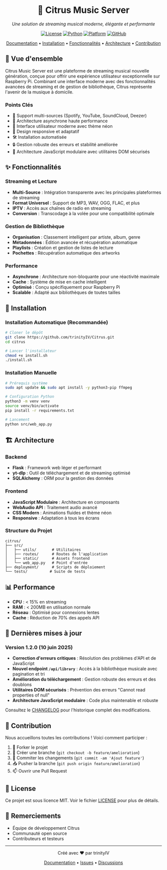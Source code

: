 <div align="center">

# 🍊 Citrus Music Server

*Une solution de streaming musical moderne, élégante et performante*

[![License](https://img.shields.io/badge/license-MIT-blue.svg)](https://github.com/trinityIV/Citrus/blob/main/LICENSE)
[![Python](https://img.shields.io/badge/python-3.9%2B-blue)](https://www.python.org/)
[![Platform](https://img.shields.io/badge/platform-Raspberry%20Pi%2FLinux-green)](https://www.raspberrypi.org/)
[![GitHub](https://img.shields.io/badge/GitHub-trinityIV%2FCitrus-black)](https://github.com/trinityIV/Citrus)

[Documentation](#documentation) • 
[Installation](#installation) • 
[Fonctionnalités](#fonctionnalités) • 
[Architecture](#architecture) • 
[Contribution](#contribution)

</div>

## 🌟 Vue d'ensemble

Citrus Music Server est une plateforme de streaming musical nouvelle génération, conçue pour offrir une expérience utilisateur exceptionnelle sur Raspberry Pi. Combinant une interface moderne avec des fonctionnalités avancées de streaming et de gestion de bibliothèque, Citrus représente l'avenir de la musique à domicile.

### Points Clés
- 🎵 Support multi-sources (Spotify, YouTube, SoundCloud, Deezer)
- 🚀 Architecture asynchrone haute performance
- 🎨 Interface utilisateur moderne avec thème néon
- 📱 Design responsive et adaptatif
- 🛠️ Installation automatisée
- 🔒 Gestion robuste des erreurs et stabilité améliorée
- 🧩 Architecture JavaScript modulaire avec utilitaires DOM sécurisés

## ✨ Fonctionnalités

### Streaming et Lecture
- **Multi-Source** : Intégration transparente avec les principales plateformes de streaming
- **Format Universel** : Support de MP3, WAV, OGG, FLAC, et plus
- **IPTV** : Accès aux chaînes de radio en streaming
- **Conversion** : Transcodage à la volée pour une compatibilité optimale

### Gestion de Bibliothèque
- **Organisation** : Classement intelligent par artiste, album, genre
- **Métadonnées** : Édition avancée et récupération automatique
- **Playlists** : Création et gestion de listes de lecture
- **Pochettes** : Récupération automatique des artworks

### Performance
- **Asynchrone** : Architecture non-bloquante pour une réactivité maximale
- **Cache** : Système de mise en cache intelligent
- **Optimisé** : Conçu spécifiquement pour Raspberry Pi
- **Scalable** : Adapté aux bibliothèques de toutes tailles

## 🚀 Installation

### Installation Automatique (Recommandée)
```bash
# Cloner le dépôt
git clone https://github.com/trinityIV/Citrus.git
cd citrus

# Lancer l'installateur
chmod +x install.sh
./install.sh
```

### Installation Manuelle
```bash
# Prérequis système
sudo apt update && sudo apt install -y python3-pip ffmpeg

# Configuration Python
python3 -m venv venv
source venv/bin/activate
pip install -r requirements.txt

# Lancement
python src/web_app.py
```

## 🏗️ Architecture

### Backend
- **Flask** : Framework web léger et performant
- **yt-dlp** : Outil de téléchargement et de streaming optimisé
- **SQLAlchemy** : ORM pour la gestion des données

### Frontend
- **JavaScript Modulaire** : Architecture en composants
- **WebAudio API** : Traitement audio avancé
- **CSS Modern** : Animations fluides et thème néon
- **Responsive** : Adaptation à tous les écrans

### Structure du Projet
```
citrus/
├── src/
│   ├── utils/       # Utilitaires
│   ├── routes/      # Routes de l'application
│   ├── static/      # Assets frontend
│   └── web_app.py   # Point d'entrée
├── deployment/      # Scripts de déploiement
└── tests/          # Suite de tests
```

## 📊 Performance

- **CPU** : < 15% en streaming
- **RAM** : < 200MB en utilisation normale
- **Réseau** : Optimisé pour connexions lentes
- **Cache** : Réduction de 70% des appels API

## 🔴 Dernières mises à jour

### Version 1.2.0 (10 juin 2025)

- **Correction d'erreurs critiques** : Résolution des problèmes d'API et de JavaScript
- **Nouvel endpoint `/api/library`** : Accès à la bibliothèque musicale avec pagination et tri
- **Amélioration du téléchargement** : Gestion robuste des erreurs et des doublons
- **Utilitaires DOM sécurisés** : Prévention des erreurs "Cannot read properties of null"
- **Architecture JavaScript modulaire** : Code plus maintenable et robuste

Consultez le [CHANGELOG](CHANGELOG.md) pour l'historique complet des modifications.

## 🤝 Contribution

Nous accueillons toutes les contributions ! Voici comment participer :

1. 🍴 Forker le projet
2. 🔧 Créer une branche (`git checkout -b feature/amelioration`)
3. 💾 Commiter les changements (`git commit -am 'Ajout feature'`)
4. 📤 Pusher la branche (`git push origin feature/amelioration`)
5. 📫 Ouvrir une Pull Request

## 📜 License

Ce projet est sous licence MIT. Voir le fichier [LICENSE](LICENSE) pour plus de détails.

## 🙏 Remerciements

- Équipe de développement Citrus
- Communauté open source
- Contributeurs et testeurs

---

<div align="center">
Créé avec ❤️ par trinityIV

[Documentation](https://github.com/trinityIV/Citrus/tree/main/docs) • [Issues](https://github.com/trinityIV/Citrus/issues) • [Discussions](https://github.com/trinityIV/Citrus/discussions)
</div>
